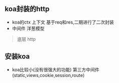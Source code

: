 ## koa封装的http
- koa的ctx 上下文 基于req和res,二期进行了二次封装
- 中间件 洋葱模型


> 底层 http

## 安装koa
- koa比较小(没有很强大的功能) 第三方中间件(static,views,cookie,session,route)